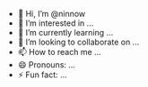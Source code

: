 - 👋 Hi, I’m @ninnow
- 👀 I’m interested in ...
- 🌱 I’m currently learning ...
- 💞️ I’m looking to collaborate on ...
- 📫 How to reach me ...
- 😄 Pronouns: ...
- ⚡ Fun fact: ...

<!---
ninnow/ninnow is a ✨ special ✨ repository because its `README.md` (this file) appears on your GitHub profile.
You can click the Preview link to take a look at your changes.
--->
